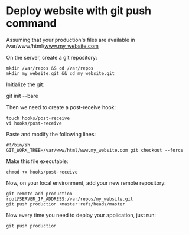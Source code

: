 # Deploy website with git push command

Assuming that your production's files are available in /var/www/html/www.my_website.com

On the server, create a git repository:

    mkdir /var/repos && cd /var/repos
    mkdir my_website.git && cd my_website.git

Initialize the git:

git init --bare

Then we need to create a post-receive hook:

    touch hooks/post-receive
    vi hooks/post-receive

Paste and modify the following lines:

    #!/bin/sh
    GIT_WORK_TREE=/var/www/html/www.my_website.com git checkout --force

Make this file executable:

    chmod +x hooks/post-receive

Now, on your local environment, add your new remote repository:

    git remote add production root@SERVER_IP_ADDRESS:/var/repos/my_website.git
    git push production +master:refs/heads/master

Now every time you need to deploy your application, just run:

    git push production
